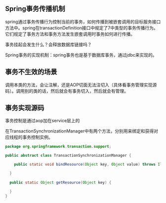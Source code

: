 ## Spring事务传播机制

spring通过事务传播行为控制当前的事务，如何传播到被嵌套调用的目标服务接口方法中。spring在transactionDefinition接口中规定了7中类型的事务传播行为。它们规定了事务方法和事务方法发生嵌套调用时事务如何进行传播。



事务挂起会发生什么？会释放数据库链接吗？



Spring事务的实现机制：spring事务也是基于数据库事务，通过jdbc来实现的。



## 事务不生效的场景

调用本类的方法，会让注解，还是AOP切面无法注切入（具体看事务管理实现源码）。调用别的类的话，然后就会有事务切入，然后就会有管理。



## 事务实现源码

事务控制是通过aop加在service层上的



在TransactionSynchronizationManager中有两个方法，分别用来绑定和获得对应线程的事务控制实例。

```java
package org.springframework.transaction.support;

public abstract class TransactionSynchronizationManager {

	public static void bindResource(Object key, Object value) throws IllegalStateException {

  }
  
  public static Object getResource(Object key) {

  }
}
```

